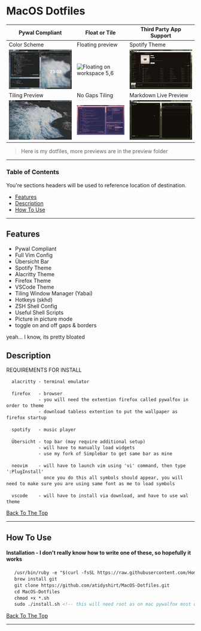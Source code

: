 
# MacOS Dotfiles

| Pywal Compliant | Float or Tile | Third Party App Support |
|-----------------|---------------|-------------------------|
| Color Scheme | Floating preview | Spotify Theme |
|![Wallpaper 1](/Preview/Background.png)| ![Floating on workspace 5,6](/Preview/Float.png) | ![Spotify Preview](/Preview/Spotify.png) |
| Tiling Preview | No Gaps Tiling | Markdown Live Preview |
|![Wallpaper 2](/Preview/TilingPreview.gif)| ![Toggle No Gaps](/Preview/NoGapsToggle.gif) | ![Markdown Preview](/Preview/Markdown.gif) |



> Here is my dotfiles, more previews are in the preview folder

---

### Table of Contents
You're sections headers will be used to reference location of destination.

- [Features](#features)
- [Description](#description)
- [How To Use](#how-to-use)

---

## Features

- Pywal Compliant
- Full Vim Config
- Übersicht Bar
- Spotify Theme
- Alacritty Theme
- Firefox Theme
- VSCode Theme
- Tiling Window Manager (Yabai)
- Hotkeys (skhd)
- ZSH Shell Config
- Useful Shell Scripts
- Picture in picture mode
- toggle on and off gaps & borders

yeah... I know, its pretty bloated

## Description

  REQUIREMENTS FOR INSTALL

      
      alacritty - terminal emulator

      firefox   - browser
                - you will need the extention firefox called pywalfox in order to theme
                - download tabless extention to put the wallpaper as firefox startup

      spotify   - music player

      Übersicht - top bar (may require additional setup)
                - will have to manually load widgets
                - use my fork of Simplebar to get same bar as mine

      neovim    - will have to launch vim using 'vi' command, then type ':PlugInstall'
                  once you do this all symbols should appear, you will need to make sure you are using same font as me to load symbols

      vscode    - will have to install via download, and have to use wal theme


[Back To The Top](#read-me-template)

---

## How To Use

#### Installation - I don't really know how to write one of these, so hopefully it works
```html
   /usr/bin/ruby -e "$(curl -fsSL https://raw.githubusercontent.com/Homebrew/install/master/install)"
   brew install git 
   git clone https://github.com/atidyshirt/MacOS-Dotfiles.git 
   cd MacOS-Dotfiles
   chmod +x *.sh
   sudo ./install.sh <!-- this will need root as on mac pywalfox most of the time needs this -->
```

[Back To The Top](#read-me-template) 

---
